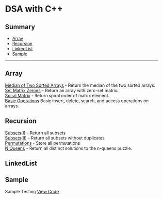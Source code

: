 # DSA with C++

## Summary
- [Array](#array)
- [Recursion](#recursion)
- [LinkedList](#linkedlist)
- [Sample](#sample)

---

## Array
[Median of Two Sorted Arrays](./median_2array.cpp) - Return the median of the two sorted arrays.</br>
[Set Matrix Zeroes](./Set_Matrix_Zero.cpp) - Return an array with zero-set matrix.</br>
[Spiral Matrix](./spiral_matrix.cpp) - Return spiral order of matrix element.</br>
[Basic Operations](./arraybasicop.cpp) Basic insert, delete, search, and access operations on arrays. </br>
## Recursion
[Subsets(I)](./subsets(I).cpp) - Return all subsets </br>
[Subsets(II)](./subsets(II).cpp) - Return all subsets without duplicates</br>
[Permutations](./permutation.cpp) - Store all permutations</br>
[N Queens](./nqueens.cpp) - Return all distinct solutions to the n-queens puzzle.</br>

## LinkedList

## Sample
Sample Testing [View Code](./sample.cpp)
